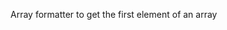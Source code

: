 Array formatter to get the first element of an array

<rv-example-tabs class="pt-3" handle="last-formatter">
<template type="single-html-file">
I like <span rv-text="['cracker', 'muffin', 'cake'] | last" ></span>.
</template>
</rv-example-tabs>